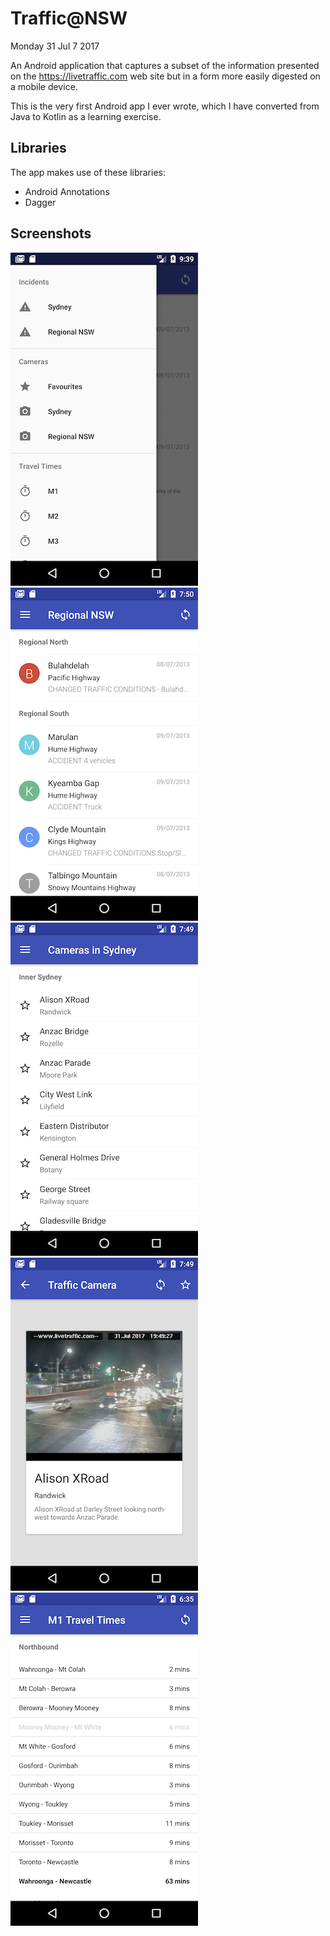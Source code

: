 # Traffic@NSW

Monday 31 Jul 7 2017

An Android application that captures a subset of the information presented on the 
https://livetraffic.com web site but in a form more easily digested on a mobile device.

This is the very first Android app I ever wrote, which I have converted from Java to Kotlin 
as a learning exercise.

## Libraries
The app makes use of these libraries:
* Android Annotations 
* Dagger

## Screenshots

 ![Navigation Drawer](/doc/navigation.png) ![Hazard List](/doc/hazard_list.png)
 ![Camera List](/doc/cameras.png) ![Camera Image](/doc/camera_image.png)
 ![Travel Times](/doc/travel_times.png)